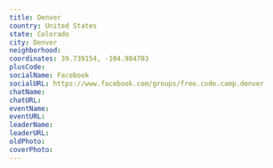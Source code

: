 ```yaml
---
title: Denver
country: United States
state: Colorado
city: Denver
neighborhood: 
coordinates: 39.739154, -104.984703
plusCode:
socialName: Facebook
socialURL: https://www.facebook.com/groups/free.code.camp.denver
chatName:
chatURL:
eventName:
eventURL:
leaderName:
leaderURL:
oldPhoto: 
coverPhoto:
---
```

